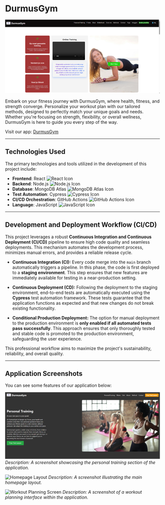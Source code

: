 # DurmusGym

![DurmusGym Logo](client/public/b.png)

Embark on your fitness journey with DurmusGym, where health, fitness, and strength converge. Personalize your workout plan with our tailored methods, designed to perfectly match your unique goals and needs. Whether you're focusing on strength, flexibility, or overall wellness, DurmusGym is here to guide you every step of the way.

Visit our app: [DurmusGym](https://durmus-gym-fug4.vercel.app/)

---

## Technologies Used

The primary technologies and tools utilized in the development of this project include:

- **Frontend**: React
  <img src="https://upload.wikimedia.org/wikipedia/commons/a/a7/React-icon.svg" width="30" height="30" alt="React Icon" />
- **Backend**: Node.js
  <img src="https://cdn.jsdelivr.net/gh/devicons/devicon/icons/nodejs/nodejs-original.svg" width="30" height="30" alt="Node.js Icon" />
- **Database**: MongoDB Atlas
  <img src="https://cdn.jsdelivr.net/gh/devicons/devicon/icons/mongodb/mongodb-original.svg" width="30" height="30" alt="MongoDB Atlas Icon" />
- **Test Automation**: Cypress
  <img src="https://raw.githubusercontent.com/devicons/devicon/master/icons/cypress/cypress-plain.svg" width="30" height="30" alt="Cypress Icon" />
- **CI/CD Orchestration**: GitHub Actions
  <img src="https://cdn.jsdelivr.net/gh/devicons/devicon/icons/githubactions/githubactions-original.svg" width="30" height="30" alt="GitHub Actions Icon" />
- **Language**: JavaScript
  <img src="https://cdn.jsdelivr.net/gh/devicons/devicon/icons/javascript/javascript-original.svg" width="30" height="30" alt="JavaScript Icon" />

---

## Development and Deployment Workflow (CI/CD)

This project leverages a robust **Continuous Integration and Continuous Deployment (CI/CD)** pipeline to ensure high code quality and seamless deployments. This mechanism automates the development process, minimizes manual errors, and provides a reliable release cycle.

- **Continuous Integration (CI):** Every code merge into the `main` branch automatically triggers a pipeline. In this phase, the code is first deployed to a **staging environment**. This step ensures that new features are immediately available for testing in a near-production setting.

- **Continuous Deployment (CD):** Following the deployment to the staging environment, end-to-end tests are automatically executed using the **Cypress** test automation framework. These tests guarantee that the application functions as expected and that new changes do not break existing functionality.

- **Conditional Production Deployment:** The option for manual deployment to the production environment is **only enabled if all automated tests pass successfully**. This approach ensures that only thoroughly tested and stable code is promoted to the production environment, safeguarding the user experience.

This professional workflow aims to maximize the project's sustainability, reliability, and overall quality.

---

## Application Screenshots

You can see some features of our application below:

![Personal Training Section](client/public/personaltraining.png)
_Description: A screenshot showcasing the personal training section of the application._

![Homepage Layout](gorsel-yolu-1.png)
_Description: A screenshot illustrating the main homepage layout._

![Workout Planning Screen](gorsel-yolu-2.png)
_Description: A screenshot of a workout planning interface within the application._
